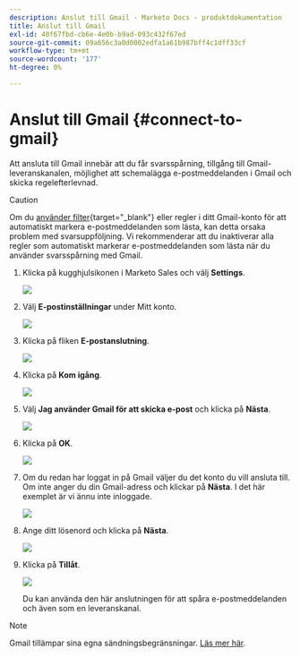 ```yaml
---
description: Anslut till Gmail - Marketo Docs - produktdokumentation
title: Anslut till Gmail
exl-id: 40f67fbd-cb6e-4e0b-b9ad-093c432f67ed
source-git-commit: 09a656c3a0d0002edfa1a61b987bff4c1dff33cf
workflow-type: tm+mt
source-wordcount: '177'
ht-degree: 0%

---
```


# Anslut till Gmail {#connect-to-gmail}

Att ansluta till Gmail innebär att du får svarsspårning, tillgång till Gmail-leveranskanalen, möjlighet att schemalägga e-postmeddelanden i Gmail och skicka regelefterlevnad.

>[!CAUTION]
>
>Om du [använder filter](https://support.google.com/mail/answer/6579?hl=en#zippy=%2Ccreate-a-filter%2Cedit-or-delete-filters){target="_blank"} eller regler i ditt Gmail-konto för att automatiskt markera e-postmeddelanden som lästa, kan detta orsaka problem med svarsuppföljning. Vi rekommenderar att du inaktiverar alla regler som automatiskt markerar e-postmeddelanden som lästa när du använder svarsspårning med Gmail.

1. Klicka på kugghjulsikonen i Marketo Sales och välj **Settings**.

   ![](assets/connect-to-gmail-1.png)

1. Välj **E-postinställningar** under Mitt konto.

   ![](assets/connect-to-gmail-2.png)

1. Klicka på fliken **E-postanslutning**.

   ![](assets/connect-to-gmail-3.png)

1. Klicka på **Kom igång**.

   ![](assets/connect-to-gmail-4.png)

1. Välj **Jag använder Gmail för att skicka e-post** och klicka på **Nästa**.

   ![](assets/connect-to-gmail-5.png)

1. Klicka på **OK**.

   ![](assets/connect-to-gmail-6.png)

1. Om du redan har loggat in på Gmail väljer du det konto du vill ansluta till. Om inte anger du din Gmail-adress och klickar på **Nästa**. I det här exemplet är vi ännu inte inloggade.

   ![](assets/connect-to-gmail-7.png)

1. Ange ditt lösenord och klicka på **Nästa**.

   ![](assets/connect-to-gmail-8.png)

1. Klicka på **Tillåt**.

   ![](assets/connect-to-gmail-9.png)

   Du kan använda den här anslutningen för att spåra e-postmeddelanden och även som en leveranskanal.

>[!NOTE]
>
>Gmail tillämpar sina egna sändningsbegränsningar. [Läs mer här](/help/marketo/product-docs/marketo-sales-connect/email/email-delivery/email-connection-throttling.md#email-provider-limits).

